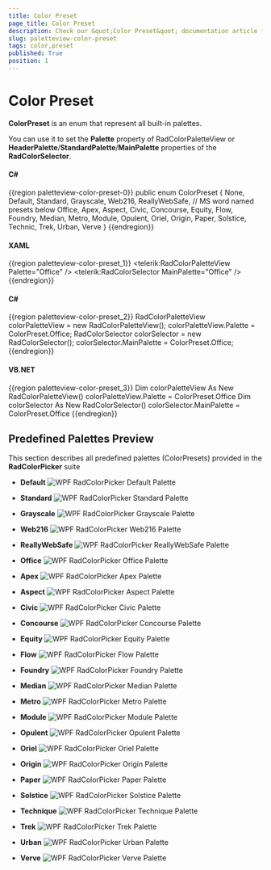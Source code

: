 ```yaml
---
title: Color Preset
page_title: Color Preset
description: Check our &quot;Color Preset&quot; documentation article for the RadColorPicker {{ site.framework_name }} control.
slug: paletteview-color-preset
tags: color,preset
published: True
position: 1
---
```


# Color Preset

__ColorPreset__ is an enum that represent all built-in palettes.				

You can use it to set  the __Palette__ property of RadColorPaletteView or __HeaderPalette__/__StandardPalette__/__MainPalette__ properties of the __RadColorSelector__.
				
#### __C#__
{{region paletteview-color-preset-0}}
    public enum ColorPreset
    {
        None,
        Default,
        Standard,
        Grayscale,
        Web216,
        ReallyWebSafe,
        // MS word named presets below
        Office,
        Apex,
        Aspect,
        Civic,
        Concourse,
        Equity,
        Flow,
        Foundry,
        Median,
        Metro,
        Module,
        Opulent,
        Oriel,
        Origin,
        Paper,
        Solstice,
        Technic,
        Trek,
        Urban,
        Verve
    }
{{endregion}}

#### __XAML__
{{region paletteview-color-preset_1}}
	<telerik:RadColorPaletteView Palette="Office" />
	<telerik:RadColorSelector MainPalette="Office" />
{{endregion}}

#### __C#__
{{region paletteview-color-preset_2}}
	RadColorPaletteView colorPaletteView = new RadColorPaletteView();
	colorPaletteView.Palette = ColorPreset.Office;
	RadColorSelector colorSelector = new RadColorSelector();
	colorSelector.MainPalette = ColorPreset.Office;
{{endregion}}

#### __VB.NET__
{{region paletteview-color-preset_3}}
		Dim colorPaletteView As New RadColorPaletteView()
		colorPaletteView.Palette = ColorPreset.Office
		Dim colorSelector As New RadColorSelector()
		colorSelector.MainPalette = ColorPreset.Office
{{endregion}}

## Predefined Palettes Preview

This section describes all predefined palettes (ColorPresets) provided in the __RadColorPicker__ suite

* __Default__
	![WPF RadColorPicker Default Palette](images/radcolorpicker-predefined-palettes-default.png)
	
* __Standard__
	![WPF RadColorPicker Standard Palette](images/radcolorpicker-predefined-palettes-standart.png)
	
* __Grayscale__
	![WPF RadColorPicker Grayscale Palette](images/radcolorpicker-predefined-palettes-grayscale.png)
	
* __Web216__
	![WPF RadColorPicker Web216 Palette](images/radcolorpicker-predefined-palettes-web216.png)
	
* __ReallyWebSafe__
	![WPF RadColorPicker ReallyWebSafe Palette](images/radcolorpicker-predefined-palettes-reallyWebSafe.png)
	
* __Office__
	![WPF RadColorPicker Office Palette](images/radcolorpicker-predefined-palettes-office.png)
	
* __Apex__
	![WPF RadColorPicker Apex Palette](images/radcolorpicker-predefined-palettes-apex.png)
	
* __Aspect__
	![WPF RadColorPicker Aspect Palette](images/radcolorpicker-predefined-palettes-aspect.png)
	
* __Civic__
	![WPF RadColorPicker Civic Palette](images/radcolorpicker-predefined-palettes-civic.png)
	
* __Concourse__
	![WPF RadColorPicker Concourse Palette](images/radcolorpicker-predefined-palettes-concourse.png)
	
* __Equity__
	![WPF RadColorPicker Equity Palette](images/radcolorpicker-predefined-palettes-equity.png)
	
* __Flow__
	![WPF RadColorPicker Flow Palette](images/radcolorpicker-predefined-palettes-flow.png)
	
* __Foundry__
	![WPF RadColorPicker Foundry Palette](images/radcolorpicker-predefined-palettes-foundry.png)
	
* __Median__
	![WPF RadColorPicker Median Palette](images/radcolorpicker-predefined-palettes-median.png)
	
* __Metro__
	![WPF RadColorPicker Metro Palette](images/radcolorpicker-predefined-palettes-metro.png)
	
* __Module__
	![WPF RadColorPicker Module Palette](images/radcolorpicker-predefined-palettes-module.png)
	
* __Opulent__
	![WPF RadColorPicker Opulent Palette](images/radcolorpicker-predefined-palettes-opulent.png)
	
* __Oriel__
	![WPF RadColorPicker Oriel Palette](images/radcolorpicker-predefined-palettes-oriel.png)
	
* __Origin__
	![WPF RadColorPicker Origin Palette](images/radcolorpicker-predefined-palettes-origin.png)
	
* __Paper__
	![WPF RadColorPicker Paper Palette](images/radcolorpicker-predefined-palettes-paper.png)
	
* __Solstice__
	![WPF RadColorPicker Solstice Palette](images/radcolorpicker-predefined-palettes-solstice.png)
	
* __Technique__
	![WPF RadColorPicker Technique Palette](images/radcolorpicker-predefined-palettes-technique.png)
	
* __Trek__
	![WPF RadColorPicker Trek Palette](images/radcolorpicker-predefined-palettes-trek.png)
	
* __Urban__
	![WPF RadColorPicker Urban Palette](images/radcolorpicker-predefined-palettes-urban.png)
	
* __Verve__
	![WPF RadColorPicker Verve Palette](images/radcolorpicker-predefined-palettes-verve.png)